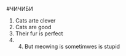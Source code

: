 #ЧИЧИБИ

1. Cats arte clever
2. Cats are good
3. Their fur is perfect
4. 4. But meowing is sometimwes is stupid
